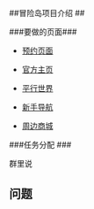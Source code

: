 ##冒险岛项目介绍 ## 

###要做的页面###


- [预约页面](http://mxd2.qq.com/cp/a20170830yuyue/indexzyx.htm?ADTAG=media.o2qqfree.topbanner.topbannerbigpic.o2-107397.666.295968&ad_id=29816&mtr_id=295968 "预约界面")  


- [官方主页]( http://mxd2.qq.com/main.htm "官方主页")  


- [平行世界](http://mxd2.qq.com/act/a20170206world/index.htm "平行世界") 


- [新手导航](http://mxd2.qq.com/cp/a20170823xszn/index.htm "新手导航") 


- [周边商城 ](http://mxd2.qq.com/cp/a20170823xszn/index.htm "周边商城")

###任务分配 ### 

  群里说

问题
-  
